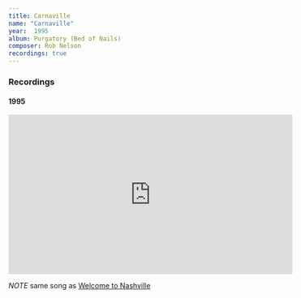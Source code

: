 ```yaml
---
title: Carnaville
name: "Carnaville"
year:  1995
album: Purgatory (Bed of Nails)
composer: Rob Nelson
recordings: true
---
```


<h3>Recordings</h3>

<h4>1995</h4>

<iframe width="560" height="315" src="https://www.youtube.com/embed/4hXoekCTBYs" frameborder="0" allow="accelerometer; autoplay; encrypted-media; gyroscope; picture-in-picture" allowfullscreen></iframe>

*NOTE* same song as [Welcome to Nashville](/catalog/welcome_to_nashville)
